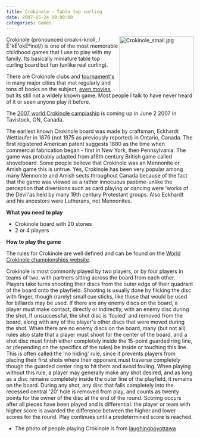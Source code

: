 ```yaml
---
title: Crokinole - Table top curling 
date: 2007-05-24 09:00:00
categories: Games
---
```

<a href="http://flickr.com/photos/jwagner/41019485/"><img src="/public/uploads/2007/05/Crokinole_small.jpg" alt="Crokinole_small.jpg" title="Crokinole_small.jpg" align="right" border="0" height="150" width="200" /></a>Crokinole (pronounced croak-i-knoll, <span title="Pronunciation in IPA" class="IPA">/ËˆkÉ¹okÉªinol/</span>) is one of the most memorable childhood games that I use to play with my family. Its basically miniature table top curling board but fun (unlike real curling).

There are Crokinole clubs and <a href="http://www.worldcrokinole.com/">tournament's</a> in many major cities that met regularly and tons of books on the subject, <a href="http://www.crokinolemovie.com/">even movies</a>, but its still not a widely known game. Most people I talk to have never heard of it or seen anyone play it before.

The <a href="http://www.worldcrokinole.com/">2007 world Crokinole campiaship</a> is coming up in June 2 2007 in Tavistock, ON, Canada.

The earliest known Crokinole board was made by craftsman, Eckhardt Wettlaufer in 1876<a title="1" name="1"></a> (not 1875 as previously reported)  in Ontario, Canada.  The first registered American patent suggests 1880 as the time when commercial fabrication began - first in New York, then Pennsylvania. The game was probably adapted from a16th century British game called shovelboard. Some people believe that Crokinole was an Mennonite or Amish game this is untrue. Yes, Crokinole has been very popular among many Mennonite and Amish sects throughout Canada because of the fact that the game was viewed as a rather innocuous pastime-unlike the perception that diversions such as card playing or dancing were 'works of the Devil'as held by many 19th century Protestant groups. Also Eckhardt and his ancestors were Lutherans, not Mennonites.

<strong>What you need to play</strong>
<ul>
	<li>Crokinole board with 20 stones</li>
	<li>2 or 4 players</li>
</ul>
<strong>How to play the game </strong>

The rules for Crokinole are well defined and can be found on the <a href="http://www.crokinole.com/rules.asp">World Crokinole championships website</a>.

Crokinole is most commonly played by two players, or by four players in teams of two, with partners sitting across the board from each other. Players take turns shooting their discs from the outer edge of their quadrant of the board onto the playfield. Shooting is usually done by flicking the disc with finger, though (rarely) small cue sticks, like those that would be used for billiards may be used. If there are any enemy discs on the board, a player must make contact, directly or indirectly, with an enemy disc during the shot, If unsuccessful, the shot disc is 'fouled' and removed from the board, along with any of the player's other discs that were moved during the shot. When there are no enemy discs on the board, many (but not all) rules also state that a player must shoot for the center of the board, and a shot disc must finish either completely inside the 15-point guarded ring line, or (depending on the specifics of the rules) be inside or touching this line. This is often called the 'no hiding' rule, since it prevents players from placing their first shots where their opponent must traverse completely though the guarded center ring to hit them and avoid fouling. When playing without this rule, a player may generally make any shot desired, and as long as a disc remains completely inside the outer line of the playfield, it remains on the board. During any shot, any disc that falls completely into the recessed central '20' hole is removed from play, and counts as twenty points for the owner of the disc at the end of the round. Scoring occurs after all pieces have been played and is differential: the player or team with higher score is awarded the difference between the higher and lower scores for the round.
Play continues until a predetermined score is reached.

* The photo of people playing Crokinole is from <a href="http://flickr.com/photos/jwagner/41019485/">laughingboyottawa </a>
